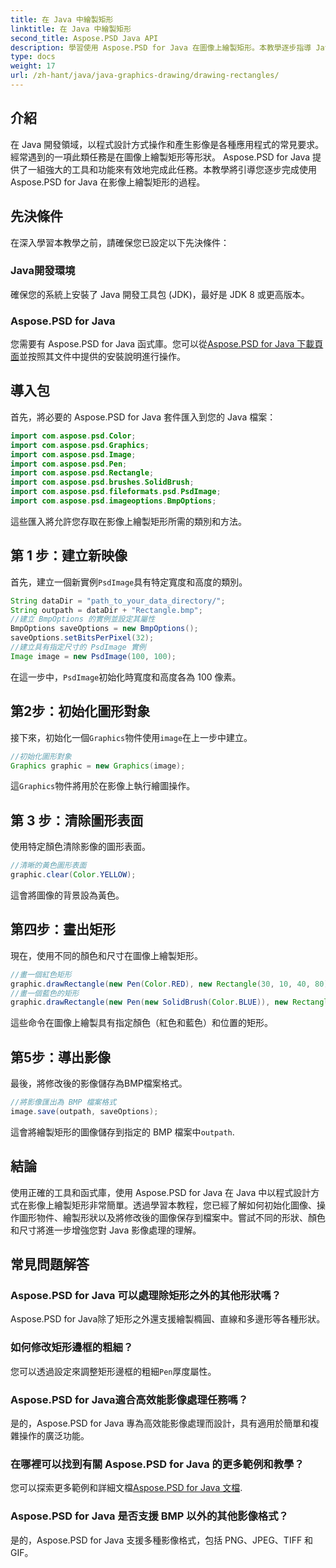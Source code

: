 ```yaml
---
title: 在 Java 中繪製矩形
linktitle: 在 Java 中繪製矩形
second_title: Aspose.PSD Java API
description: 學習使用 Aspose.PSD for Java 在圖像上繪製矩形。本教學逐步指導 Java 開發人員。非常適合影像處理任務。
type: docs
weight: 17
url: /zh-hant/java/java-graphics-drawing/drawing-rectangles/
---
```

## 介紹
在 Java 開發領域，以程式設計方式操作和產生影像是各種應用程式的常見要求。經常遇到的一項此類任務是在圖像上繪製矩形等形狀。 Aspose.PSD for Java 提供了一組強大的工具和功能來有效地完成此任務。本教學將引導您逐步完成使用 Aspose.PSD for Java 在影像上繪製矩形的過程。
## 先決條件
在深入學習本教學之前，請確保您已設定以下先決條件：
### Java開發環境
確保您的系統上安裝了 Java 開發工具包 (JDK)，最好是 JDK 8 或更高版本。
### Aspose.PSD for Java
您需要有 Aspose.PSD for Java 函式庫。您可以從[Aspose.PSD for Java 下載頁面](https://releases.aspose.com/psd/java/)並按照其文件中提供的安裝說明進行操作。
## 導入包
首先，將必要的 Aspose.PSD for Java 套件匯入到您的 Java 檔案：
```java
import com.aspose.psd.Color;
import com.aspose.psd.Graphics;
import com.aspose.psd.Image;
import com.aspose.psd.Pen;
import com.aspose.psd.Rectangle;
import com.aspose.psd.brushes.SolidBrush;
import com.aspose.psd.fileformats.psd.PsdImage;
import com.aspose.psd.imageoptions.BmpOptions;
```
這些匯入將允許您存取在影像上繪製矩形所需的類別和方法。
## 第 1 步：建立新映像
首先，建立一個新實例`PsdImage`具有特定寬度和高度的類別。
```java
String dataDir = "path_to_your_data_directory/";
String outpath = dataDir + "Rectangle.bmp";
//建立 BmpOptions 的實例並設定其屬性
BmpOptions saveOptions = new BmpOptions();
saveOptions.setBitsPerPixel(32);
//建立具有指定尺寸的 PsdImage 實例
Image image = new PsdImage(100, 100);
```
在這一步中，`PsdImage`初始化時寬度和高度各為 100 像素。
## 第2步：初始化圖形對象
接下來，初始化一個`Graphics`物件使用`image`在上一步中建立。
```java
//初始化圖形對象
Graphics graphic = new Graphics(image);
```
這`Graphics`物件將用於在影像上執行繪圖操作。
## 第 3 步：清除圖形表面
使用特定顏色清除影像的圖形表面。
```java
//清晰的黃色圖形表面
graphic.clear(Color.YELLOW);
```
這會將圖像的背景設為黃色。
## 第四步：畫出矩形
現在，使用不同的顏色和尺寸在圖像上繪製矩形。
```java
//畫一個紅色矩形
graphic.drawRectangle(new Pen(Color.RED), new Rectangle(30, 10, 40, 80));
//畫一個藍色的矩形
graphic.drawRectangle(new Pen(new SolidBrush(Color.BLUE)), new Rectangle(10, 30, 80, 40));
```
這些命令在圖像上繪製具有指定顏色（紅色和藍色）和位置的矩形。
## 第5步：導出影像
最後，將修改後的影像儲存為BMP檔案格式。
```java
//將影像匯出為 BMP 檔案格式
image.save(outpath, saveOptions);
```
這會將繪製矩形的圖像儲存到指定的 BMP 檔案中`outpath`.

## 結論
使用正確的工具和函式庫，使用 Aspose.PSD for Java 在 Java 中以程式設計方式在影像上繪製矩形非常簡單。透過學習本教程，您已經了解如何初始化圖像、操作圖形物件、繪製形狀以及將修改後的圖像保存到檔案中。嘗試不同的形狀、顏色和尺寸將進一步增強您對 Java 影像處理的理解。
## 常見問題解答
### Aspose.PSD for Java 可以處理除矩形之外的其他形狀嗎？
Aspose.PSD for Java除了矩形之外還支援繪製橢圓、直線和多邊形等各種形狀。
### 如何修改矩形邊框的粗細？
您可以透過設定來調整矩形邊框的粗細`Pen`厚度屬性。
### Aspose.PSD for Java適合高效能影像處理任務嗎？
是的，Aspose.PSD for Java 專為高效能影像處理而設計，具有適用於簡單和複雜操作的廣泛功能。
### 在哪裡可以找到有關 Aspose.PSD for Java 的更多範例和教學？
您可以探索更多範例和詳細文檔[Aspose.PSD for Java 文檔](https://reference.aspose.com/psd/java/).
### Aspose.PSD for Java 是否支援 BMP 以外的其他影像格式？
是的，Aspose.PSD for Java 支援多種影像格式，包括 PNG、JPEG、TIFF 和 GIF。